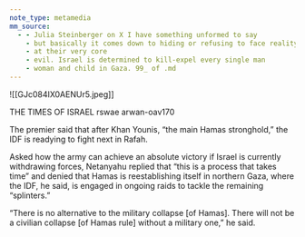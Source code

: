 ```yaml
---
note_type: metamedia
mm_source:
  - - Julia Steinberger on X I have something unformed to say
    - but basically it comes down to hiding or refusing to face reality being
    - at their very core
    - evil. Israel is determined to kill-expel every single man
    - woman and child in Gaza. 99_ of .md
---
```


![[GJc084IX0AENUr5.jpeg]]

THE TIMES OF ISRAEL rswae arwan-oav170

The premier said that after Khan Younis, “the main Hamas stronghold,”
the IDF is readying to fight next in Rafah.

Asked how the army can achieve an absolute victory if Israel is currently
withdrawing forces, Netanyahu replied that “this is a process that takes
time” and denied that Hamas is reestablishing itself in northern Gaza,
where the IDF, he said, is engaged in ongoing raids to tackle the remaining
“splinters.”

“There is no alternative to the military collapse [of Hamas]. There will not
be a civilian collapse [of Hamas rule] without a military one,” he said.

